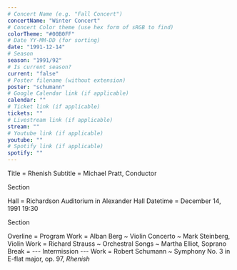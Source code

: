 ```yaml
---
# Concert Name (e.g. "Fall Concert")
concertName: "Winter Concert"
# Concert Color theme (use hex form of sRGB to find)
colorTheme: "#00B0FF"
# Date YY-MM-DD (for sorting)
date: "1991-12-14"
# Season
season: "1991/92"
# Is current season?
current: "false"
# Poster filename (without extension)
poster: "schumann"
# Google Calendar link (if applicable)
calendar: ""
# Ticket link (if applicable)
tickets: ""
# Livestream link (if applicable)
stream: ""
# Youtube link (if applicable)
youtube: ""
# Spotify link (if applicable)
spotify: ""
---
```

Title = Rhenish
Subtitle = Michael Pratt, Conductor

Section

Hall = Richardson Auditorium in Alexander Hall
Datetime = December 14, 1991 19:30

Section

Overline = Program
Work = Alban Berg ~ Violin Concerto ~ Mark Steinberg, Violin
Work = Richard Strauss ~ Orchestral Songs ~ Martha Elliot, Soprano
Break = --- Intermission ---
Work = Robert Schumann ~ Symphony No. 3 in E-flat major, op. 97, *Rhenish*
